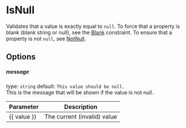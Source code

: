 # IsNull
Validates that a value is exactly equal to `null`. To force that a property is blank 
(blank string or null), see the [Blank](Blank.md) constraint. To ensure that a property is not `null`, 
see [NotNull](NotNull.md).

## Options

##### message
type: `string` default: `This value should be null.`  
This is the message that will be shown if the value is not null.

| Parameter | Description |
|---|---|
| {{ value }} | The current (invalid) value
